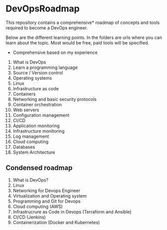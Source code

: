 # DevOpsRoadmap
This repository contains a comprehensive* roadmap of concepts and tools required to become a DevOps engineer.

Below are the different learning points. In the folders are urls where you can learn about the topic. Most would be free, paid tools will be specified.

* Comprehensive based on my experience

1)   What is DevOps
2)   Learn a programming language
3)   Source / Version control
4)   Operating systems
5)   Linux
6)   Infrastructure as code
7)   Containers
8)   Networking and basic security protocols
9)   Container orchestration
10)   Web servers
11)  Configuration management
12)  CI/CD
13)  Application monitoring
14)  Infrastructure monitoring
15)  Log management
16)  Cloud computing
17)  Databases
18)  System Architecture

## Condensed roadmap
1)   What is DevOps? 
2)   Linux
3)   Networking for Devops Engineer
4)   Virtualization and Operating system
5)   Programming and Git for Devops
6)   Cloud computing (AWS)
7)   Infrastrucrure as Code in Devops (Terraform and Ansible)
8)   CI/CD (Jenkins)
9)   Containerization (Docker and Kubernetes)